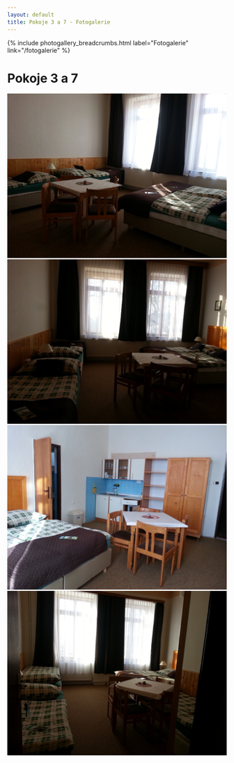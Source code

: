 ```yaml
---
layout: default
title: Pokoje 3 a 7 - Fotogalerie
---
```


{% include photogallery_breadcrumbs.html label="Fotogalerie" link="/fotogalerie" %}

# Pokoje 3 a 7

[ ![Pokoje 3 a 7](/fotky/pokoje-3-a-7/01.jpg) ](/fotky/pokoje-3-a-7/01.jpg)
[ ![Pokoje 3 a 7](/fotky/pokoje-3-a-7/02.jpg) ](/fotky/pokoje-3-a-7/02.jpg)
[ ![Pokoje 3 a 7](/fotky/pokoje-3-a-7/03.jpg) ](/fotky/pokoje-3-a-7/03.jpg)
[ ![Pokoje 3 a 7](/fotky/pokoje-3-a-7/04.jpg) ](/fotky/pokoje-3-a-7/04.jpg)
